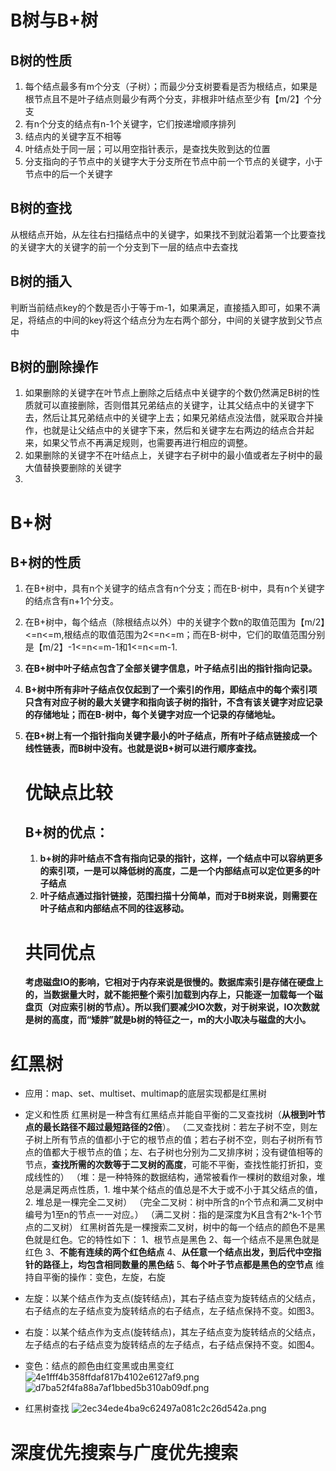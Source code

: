# B树与B+树

## B树的性质

1. 每个结点最多有m个分支（子树）；而最少分支树要看是否为根结点，如果是根节点且不是叶子结点则最少有两个分支，非根非叶结点至少有【m/2】个分支
2. 有n个分支的结点有n-1个关键字，它们按递增顺序排列
3. 结点内的关键字互不相等
4. 叶结点处于同一层；可以用空指针表示，是查找失败到达的位置
5. 分支指向的子节点中的关键字大于分支所在节点中前一个节点的关键字，小于节点中的后一个关键字

## B树的查找

从根结点开始，从左往右扫描结点中的关键字，如果找不到就沿着第一个比要查找的关键字大的关键字的前一个分支到下一层的结点中去查找

## B树的插入

判断当前结点key的个数是否小于等于m-1，如果满足，直接插入即可，如果不满足，将结点的中间的key将这个结点分为左右两个部分，中间的关键字放到父节点中

## B树的删除操作

1. 如果删除的关键字在叶节点上删除之后结点中关键字的个数仍然满足B树的性质就可以直接删除，否则借其兄弟结点的关键字，让其父结点中的关键字下去，然后让其兄弟结点中的关键字上去；如果兄弟结点没法借，就采取合并操作，也就是让父结点中的关键字下来，然后和关键字左右两边的结点合并起来，如果父节点不再满足规则，也需要再进行相应的调整。
2. 如果删除的关键字不在叶结点上，关键字右子树中的最小值或者左子树中的最大值替换要删除的关键字
3. 

# B+树

## B+树的性质

1. 在B+树中，具有n个关键字的结点含有n个分支；而在B-树中，具有n个关键字的结点含有n+1个分支。

2. 在B+树中，每个结点（除根结点以外）中的关键字个数n的取值范围为【m/2】<=n<=m,根结点的取值范围为2<=n<=m；而在B-树中，它们的取值范围分别是【m/2】-1<=n<=m-1和1<=n<=m-1.

3. **在B+树中叶子结点包含了全部关键字信息，叶子结点引出的指针指向记录。**

4. **B+树中所有非叶子结点仅仅起到了一个索引的作用，即结点中的每个索引项只含有对应子树的最大关键字和指向该子树的指针，不含有该关键字对应记录的存储地址；而在B-树中，每个关键字对应一个记录的存储地址。**

5. **在B+树上有一个指针指向关键字最小的叶子结点，所有叶子结点链接成一个线性链表，而B树中没有。也就是说B+树可以进行顺序查找。**

   # 优缺点比较

   ## B+树的优点：

   1. **b+树的非叶结点不含有指向记录的指针，这样，一个结点中可以容纳更多的索引项，一是可以降低树的高度，二是一个内部结点可以定位更多的叶子结点**
   2. **叶子结点通过指针链接，范围扫描十分简单，而对于B树来说，则需要在叶子结点和内部结点不同的往返移动。**

   # 共同优点

   **考虑磁盘IO的影响，它相对于内存来说是很慢的。数据库索引是存储在硬盘上的，当数据量大时，就不能把整个索引加载到内存上，只能逐一加载每一个磁盘页（对应索引树的节点）。所以我们要减少IO次数，对于树来说，IO次数就是树的高度，而“矮胖”就是b树的特征之一，m的大小取决与磁盘的大小。**

# 红黑树

* 应用：map、set、multiset、multimap的底层实现都是红黑树
* 定义和性质
  红黑树是一种含有红黑结点并能自平衡的二叉查找树（**从根到叶节点的最长路径不超过最短路径的2倍**）。
  （二叉查找树：若左子树不空，则左子树上所有节点的值都小于它的根节点的值；若右子树不空，则右子树所有节点的值都大于根节点的值；左、右子树也分别为二叉排序树；没有键值相等的节点，**查找所需的次数等于二叉树的高度**，可能不平衡，查找性能打折扣，变成线性的）
  （堆：是一种特殊的数据结构，通常被看作一棵树的数组对象，堆总是满足两点性质，1. 堆中某个结点的值总是不大于或不小于其父结点的值，2. 堆总是一棵完全二叉树）
  （完全二叉树：树中所含的n个节点和满二叉树中编号为1至n的节点一一对应。）
  （满二叉树：指的是深度为K且含有2^k-1个节点的二叉树）
  红黑树首先是一棵搜索二叉树，树中的每一个结点的颜色不是黑色就是红色。它的特性如下：
  1、根节点是黑色
  2、每一个结点不是黑色就是红色
  3、**不能有连续的两个红色结点**
  4、**从任意一个结点出发，到后代中空指针的路径上，均包含相同数量的黑色结**
  5、**每个叶子节点都是黑色的空节点**
  维持自平衡的操作：变色，左旋，右旋
* 左旋：以某个结点作为支点(旋转结点)，其右子结点变为旋转结点的父结点，右子结点的左子结点变为旋转结点的右子结点，左子结点保持不变。如图3。
* 右旋：以某个结点作为支点(旋转结点)，其左子结点变为旋转结点的父结点，左子结点的右子结点变为旋转结点的左子结点，右子结点保持不变。如图4。
* 变色：结点的颜色由红变黑或由黑变红
  ![4e1fff4b358ffdaf817b4102e6127af9.png](en-resource://database/1218:0)
  ![d7ba52f4fa88a7af1bbed5b310ab09df.png](en-resource://database/1220:0)

* 红黑树查找
  ![2ec34ede4ba9c62497a081c2c26d542a.png](en-resource://database/1222:0)

# 深度优先搜索与广度优先搜索

